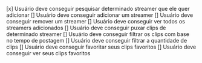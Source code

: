 [x] Usuário deve conseguir pesquisar determinado streamer que ele quer adicionar
[] Usuário deve conseguir adicionar um streamer
[] Usuário deve conseguir remover um streamer
[] Usuário deve conseguir ver todos os streamers adicionados
[] Usuário deve conseguir puxar clips de determinado streamer
[] Usuário deve conseguir filtrar os clips com base no tempo de postagem
[] Usuário deve conseguir filtrar a quantidade de clips
[] Usuário deve conseguir favoritar seus clips favoritos
[] Usuário deve conseguir ver seus clips favoritos